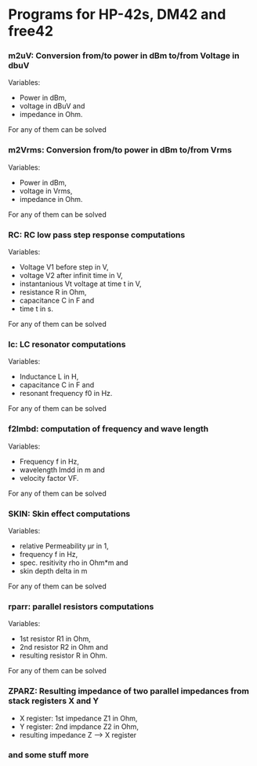 # Programs for HP-42s, DM42 and free42

### m2uV: Conversion from/to power in dBm to/from Voltage in dbuV
Variables:

 - Power in dBm,
 - voltage in dBuV and
 - impedance in Ohm.

For any of them can be solved  
### m2Vrms: Conversion from/to power in dBm to/from Vrms
Variables:

 - Power in dBm,
 - voltage in Vrms,
 - impedance in Ohm.

For any of them can be solved  
### RC: RC low pass step response computations
Variables:

 - Voltage V1 before step in V,
 - voltage V2 after infinit time in V,
 - instantanious Vt voltage at time t in V,
 - resistance R in Ohm,
 - capacitance C in F and
 - time t in s.

For any of them can be solved
### lc: LC resonator computations
Variables:

 - Inductance L in H,
 - capacitance C in F and
 - resonant frequency f0 in Hz.

For any of them can be solved
### f2lmbd: computation of frequency and wave length
Variables:

 - Frequency f in Hz, 
 - wavelength lmdd in m and
 - velocity factor VF.

For any of them can be solved
### SKIN: Skin effect computations
Variables:

 - relative Permeability µr in 1,
 - frequency f in Hz,
 - spec. resitivity rho in Ohm*m and
 - skin depth delta in m

For any of them can be solved
### rparr: parallel resistors computations
Variables:

 - 1st resistor R1 in Ohm,
 - 2nd resistor R2 in Ohm and
 - resulting resistor R in Ohm.

For any of them can be solved

### ZPARZ: Resulting impedance of two parallel impedances from stack registers X and Y
 - X register: 1st impedance Z1 in Ohm,
 - Y register: 2nd impdance Z2 in Ohm,
 - resulting impedance Z  --> X register

### and some stuff more